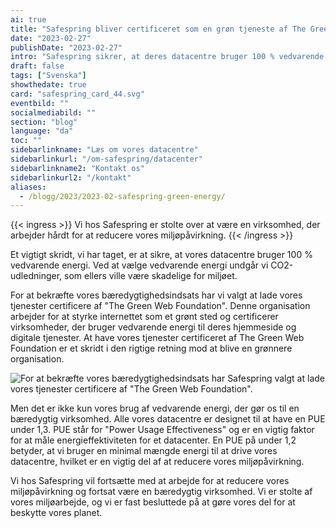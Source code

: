 ```yaml
---
ai: true
title: "Safespring bliver certificeret som en grøn tjeneste af The Green Web Foundation"
date: "2023-02-27"
publishDate: "2023-02-27"
intro: "Safespring sikrer, at deres datacentre bruger 100 % vedvarende energi og har valgt at få deres tjenester certificeret af \"The Green Web Foundation\" for at bekræfte deres bæredygtighedsresultater. Læs mere om, hvordan Safespring arbejder for at blive en grønnere organisation."
draft: false
tags: ["Svenska"]
showthedate: true
card: "safespring_card_44.svg"
eventbild: ""
socialmediabild: ""
section: "blog"
language: "da"
toc: ""
sidebarlinkname: "Læs om vores datacentre"
sidebarlinkurl: "/om-safespring/datacenter"
sidebarlinkname2: "Kontakt os"
sidebarlinkurl2: "/kontakt"
aliases:
  - /blogg/2023/2023-02-safespring-green-energy/
---
```

{{< ingress >}}
Vi hos Safespring er stolte over at være en virksomhed, der arbejder hårdt for at reducere vores miljøpåvirkning.
{{< /ingress >}}

Et vigtigt skridt, vi har taget, er at sikre, at vores datacentre bruger 100 % vedvarende energi. Ved at vælge vedvarende energi undgår vi CO2-udledninger, som ellers ville være skadelige for miljøet.

For at bekræfte vores bæredygtighedsindsats har vi valgt at lade vores tjenester certificere af "The Green Web Foundation". Denne organisation arbejder for at styrke internettet som et grønt sted og certificerer virksomheder, der bruger vedvarende energi til deres hjemmeside og digitale tjenester. At have vores tjenester certificeret af The Green Web Foundation er et skridt i den rigtige retning mod at blive en grønnere organisation.

![For at bekræfte vores bæredygtighedsindsats har Safespring valgt at lade vores tjenester certificere af "The Green Web Foundation".](/img/blogg/safespring-green-web.svg)

Men det er ikke kun vores brug af vedvarende energi, der gør os til en bæredygtig virksomhed. Alle vores datacentre er designet til at have en PUE under 1,3. PUE står for "Power Usage Effectiveness" og er en vigtig faktor for at måle energieffektiviteten for et datacenter. En PUE på under 1,2 betyder, at vi bruger en minimal mængde energi til at drive vores datacentre, hvilket er en vigtig del af at reducere vores miljøpåvirkning.

Vi hos Safespring vil fortsætte med at arbejde for at reducere vores miljøpåvirkning og fortsat være en bæredygtig virksomhed. Vi er stolte af vores miljøarbejde, og vi er fast besluttede på at gøre vores del for at beskytte vores planet.